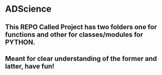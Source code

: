 # ADScience
## This REPO Called Project has two folders one for functions and other for classes/modules for PYTHON.
## Meant for clear understanding of the former and latter, have fun!
